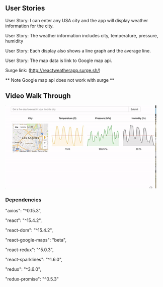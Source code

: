 ## User Stories

User Story: I can enter any USA city and the app will display weather information for the city.

User Story: The weather information includes city, temperature, pressure, humidity

User Story: Each display also shows a line graph and the average line.

User Story: The map data is link to Google map api.

Surge link: (http://reactweatherapp.surge.sh/)

** Note Google map api does not work with surge **


## Video Walk Through
![](https://github.com/kuanhsuh/Reactjs-WeatherCity/blob/master/DEMO.gif?raw=true)

### Dependencies
  "axios": "^0.15.3",

  "react": "^15.4.2",

  "react-dom": "^15.4.2",

  "react-google-maps": "beta",

  "react-redux": "^5.0.3",

  "react-sparklines": "^1.6.0",

  "redux": "^3.6.0",

  "redux-promise": "^0.5.3"
